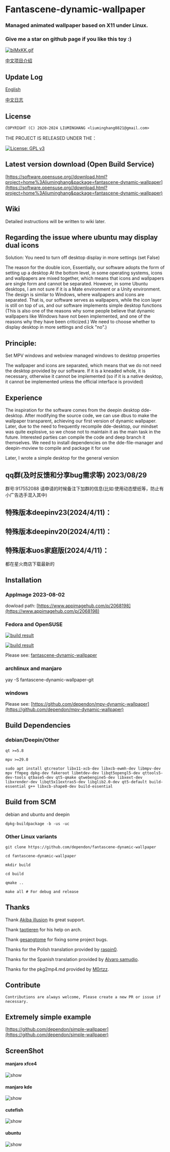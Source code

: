 # Fantascene-dynamic-wallpaper

### Managed animated wallpaper based on X11 under Linux.

### Give me a star on github page if you like this toy :)

[![biMxKK.gif](https://s4.ax1x.com/2022/02/24/biMxKK.gif)](https://imgtu.com/i/biMxKK)


[中文项目介绍](README_zh.md)

## Update Log
[English](UpdateLog.md)

[中文日志](UpdateLog_zh.md)

## License
```
COPYRIGHT (C) 2020-2024 LIUMINGHANG <liuminghang0821@gmail.com>
```

THE PROJECT IS RELEASED UNDER THE：

[![License: GPL v3](https://img.shields.io/badge/License-GPLv3-blue.svg)](https://raw.github.com/dependon/fantascene-dynamic-wallpaper/master/LICENSE)

## Latest version download (Open Build Service)

[https://software.opensuse.org//download.html?project=home%3Aliuminghang&package=fantascene-dynamic-wallpaper](https://software.opensuse.org//download.html?project=home%3Aliuminghang&package=fantascene-dynamic-wallpaper)

## Wiki

Detailed instructions will be written to wiki later.


## Regarding the issue where ubuntu may display dual icons

Solution: You need to turn off desktop display in more settings (set False)

The reason for the double icon, Essentially, our software adopts the form of setting up a desktop At the bottom level, in some operating systems, icons and wallpapers are mixed together, which means that icons and wallpapers are single form and cannot be separated. However, in some Ubuntu desktops, I am not sure if it is a Mate environment or a Unity environment. The design is similar to Windows, where wallpapers and icons are separated. That is, our software serves as wallpapers, while the icon layer is still on top of us, and our software implements simple desktop functions (This is also one of the reasons why some people believe that dynamic wallpapers like Windows have not been implemented, and one of the reasons why they have been criticized.) We need to choose whether to display desktop in more settings and click "no".)

## Principle:

Set MPV windows and webview managed windows to desktop properties

The wallpaper and icons are separated, which means that we do not need the desktop provided by our software. If it is a kneaded whole, it is necessary, otherwise it cannot be implemented (so if it is a native desktop, it cannot be implemented unless the official interface is provided)

## Experience

The inspiration for the software comes from the deepin desktop dde-desktop. After modifying the source code, we can use dbus to make the wallpaper transparent, achieving our first version of dynamic wallpaper. Later, due to the need to frequently recompile dde-desktop, our mindset was quite explosive, so we chose not to maintain it as the main task in the future. Interested parties can compile the code and deep branch it themselves. We need to install dependencies on the dde-file-manager and deepin-moview to compile and package it for use

Later, I wrote a simple desktop for the general version

## qq群(及时反馈和分享bug需求等) 2023/08/29

群号:917552088
 请申请的时候备注下加群的信息(比如:使用动态壁纸等，防止有小广告选手混入其中)

## 特殊版本deepinv23(2024/4/11)：

## 特殊版本deepinv20(2024/4/11)：

## 特殊版本uos家庭版(2024/4/11)：

都在星火商店下载最新的


## Installation

### AppImage 2023-08-02

dowload path: [https://www.appimagehub.com/p/2068198](https://www.appimagehub.com/p/2068198)


### Fedora and OpenSUSE
[![build result](https://build.opensuse.org/projects/home:liuminghang/packages/fantascene-dynamic-wallpaper/badge.svg?type=default)](https://build.opensuse.org/package/show/home:liuminghang/fantascene-dynamic-wallpaper)

[![build result](https://build.opensuse.org/projects/home:liuminghang/packages/fantascene-fedora/badge.svg?type=default)](https://build.opensuse.org/package/show/home:liuminghang/fantascene-fedora)

Please see: [fantascene-dynamic-wallpaper](https://software.opensuse.org//download.html?project=home%3Aliuminghang&package=fantascene-dynamic-wallpaper)

### archlinux and manjaro

yay -S fantascene-dynamic-wallpaper-git

### windows 

Please see: [https://github.com/dependon/mpv-dynamic-wallpaper](https://github.com/dependon/mpv-dynamic-wallpaper)

## Build Dependencies

### debian/Deepin/Other

```
qt >=5.8

mpv >=29.0

sudo apt install qtcreator libx11-xcb-dev libxcb-ewmh-dev libmpv-dev mpv ffmpeg dpkg-dev fakeroot libmtdev-dev libqt5opengl5-dev qttools5-dev-tools qtbase5-dev qt5-qmake qtwebengine5-dev libxext-dev libxrender-dev libqt5x11extras5-dev libglib2.0-dev qt5-default build-essential g++ libxcb-shape0-dev build-essential

```

## Build from SCM

debian and ubuntu and deepin
```
dpkg-buildpackage -b -us -uc

```

### Other Linux variants
```
git clone https://github.com/dependon/fantascene-dynamic-wallpaper

cd fantascene-dynamic-wallpaper

mkdir build

cd build

qmake ..

make all # For debug and release
```


## Thanks

Thank [Akiba illusion](https://github.com/AkibaIllusionLinux) its great support.

Thank [taotieren](https://github.com/taotieren) for his help on arch.

Thank [gesangtome](https://github.com/gesangtome) for fixing some project bugs.

Thanks for the Polish translation provided by  [raspin0](https://github.com/raspin0).

Thanks for the Spanish translation provided by [Alvaro samudio](https://github.com/alvarosamudio).

Thanks for the pkg2mp4.md provided by [M0rtzz](https://github.com/M0rtzz).

## Contribute
```
Contributions are always welcome, Please create a new PR or issue if necessary.
```

## Extremely simple example

[https://github.com/dependon/simple-wallpaper](https://github.com/dependon/simple-wallpaper)

## ScreenShot

#### manjaro xfce4
<img src="https://s4.ax1x.com/2022/02/24/biMa9I.gif" alt="show" />

#### manjaro kde
<img src="https://s4.ax1x.com/2022/02/24/biMN4A.gif" alt="show" />

#### cutefish
<img src="https://s4.ax1x.com/2022/02/24/biKHpt.gif" alt="show" />

#### ubuntu
<img src="https://s4.ax1x.com/2022/02/24/biuJKO.gif" alt="show" />
